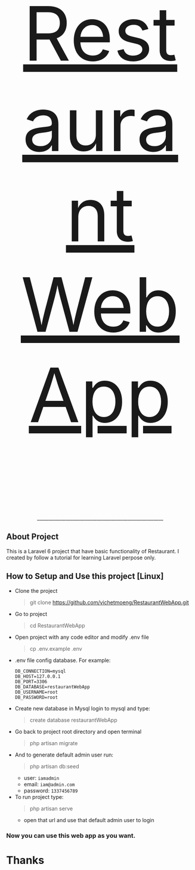 <p align="center" style="font-size: 200px"><a href="https://github.com/vichetmoeng/RestaurantWebApp" target="_blank">Restaurant Web App</a></p>

<p align="center">_____________________________________________________</p>

## About Project

This is a Laravel 6 project that have basic functionality of Restaurant. 
I created by follow a tutorial for learning Laravel perpose only.

## How to Setup and Use this project [Linux]


- Clone the project 
   > git clone https://github.com/vichetmoeng/RestaurantWebApp.git
- Go to project
    > cd RestaurantWebApp
- Open project with any code editor and modify .env file
    > cp .env.example .env
- .env file config database. For example:
    ```
    DB_CONNECTION=mysql
    DB_HOST=127.0.0.1
    DB_PORT=3306
    DB_DATABASE=restaurantWebApp
    DB_USERNAME=root
    DB_PASSWORD=root
    ```
- Create new database in Mysql
  login to mysql and type:
  >create database restaurantWebApp
- Go back to project root directory and open terminal
    > php artisan migrate
- And to generate default admin user run:
    > php artisan db:seed
  - user: ```iamadmin```
  - email: ```iam@admin.com```
  - password: ```1337456789```
- To run project type:
    > php artisan serve
    - open that url and use that default admin user to login
### Now you can use this web app as you want. 
# Thanks
